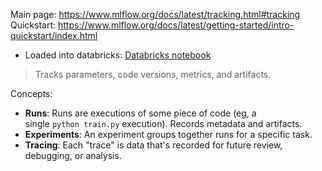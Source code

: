 
Main page: https://www.mlflow.org/docs/latest/tracking.html#tracking
Quickstart: https://www.mlflow.org/docs/latest/getting-started/intro-quickstart/index.html
- Loaded into databricks: [Databricks notebook](https://community.cloud.databricks.com/#notebook/306626164773736/command/306626164773737)

> Tracks parameters, code versions, metrics, and artifacts.


Concepts:
- **Runs**: Runs are executions of some piece of code (eg, a single `python train.py` execution). Records metadata and artifacts.
- **Experiments**: An experiment groups together runs for a specific task.
- **Tracing**: Each "trace" is data that's recorded for future review, debugging, or analysis.

